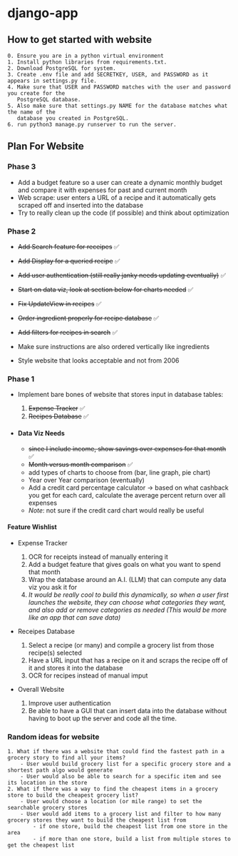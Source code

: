 # django-app

## How to get started with website

    0. Ensure you are in a python virtual environment
    1. Install python libraries from requirements.txt.
    2. Download PostgreSQL for system.
    3. Create .env file and add SECRETKEY, USER, and PASSWORD as it appears in settings.py file.
    4. Make sure that USER and PASSWORD matches with the user and password you create for the 
       PostgreSQL database.
    5. Also make sure that settings.py NAME for the database matches what the name of the 
       database you created in PostgreSQL.
    6. run python3 manage.py runserver to run the server.

## Plan For Website

### Phase 3
 - Add a budget feature so a user can create a dynamic monthly budget and compare it with expenses for past and current month
 - Web scrape: user enters a URL of a recipe and it automatically gets scraped off and inserted into the database
 - Try to really clean up the code (if possible) and think about optimization

### Phase 2
 - ~~Add Search feature for receipes~~ :white_check_mark:
 - ~~Add Display for a queried recipe~~ :white_check_mark:
 - ~~Add user authentication (still really janky needs updating eventually)~~ :white_check_mark:
 - ~~Start on data viz, look at section below for charts needed~~ :white_check_mark:
 - ~~Fix UpdateView in recipes~~ :white_check_mark:
 - ~~Order ingredient properly for recipe database~~ :white_check_mark:
 - ~~Add filters for recipes in search~~ :white_check_mark:
 - Make sure instructions are also ordered vertically like ingredients

 - Style website that looks acceptable and not from 2006

### Phase 1
 - Implement bare bones of website that stores input in database tables:
    1. ~~Expense Tracker~~ :white_check_mark:
    2. ~~Recipes Database~~ :white_check_mark:

 - #### Data Viz Needs
    - ~~since I include income, show savings over expenses for that month~~ :white_check_mark:
    - ~~Month versus month comparison~~ :white_check_mark:
    - add types of charts to choose from (bar, line graph, pie chart)
    - Year over Year comparison (eventually) 
    - Add a credit card percentage calculator -> based on what cashback you get for each card, calculate the average percent return over all expenses
    - *Note*: not sure if the credit card chart would really be useful

#### Feature Wishlist

- Expense Tracker
    1. OCR for receipts instead of manually entering it
    2. Add a budget feature that gives goals on what you want to spend that month
    3. Wrap the database around an A.I. (LLM) that can compute any data viz you ask it for
    4. *It would be really cool to build this dynamically, so when a user first launches the website, they can choose what categories they want, and also add or remove categories as needed (This would be more like an app that can save data)*

- Receipes Database
    1. Select a recipe (or many) and compile a grocery list from those recipe(s) selected
    2. Have a URL input that has a recipe on it and scraps the recipe off of it and stores it into the database 
    3. OCR for recipes instead of manual imput

- Overall Website
    1. Improve user authentication
    2. Be able to have a GUI that can insert data into the database without having to boot up the server and code all the time.

### Random ideas for website

    1. What if there was a website that could find the fastest path in a grocery story to find all your items?
        - User would build grocery list for a specific grocery store and a shortest path algo would generate
        - User would also be able to search for a specific item and see its location in the store
    2. What if there was a way to find the cheapest items in a grocery store to build the cheapest grocery list?
        - User would choose a location (or mile range) to set the searchable grocery stores
        - User would add items to a grocery list and filter to how many grocery stores they want to build the cheapest list from
            - if one store, build the cheapest list from one store in the area
            - if more than one store, build a list from multiple stores to get the cheapest list